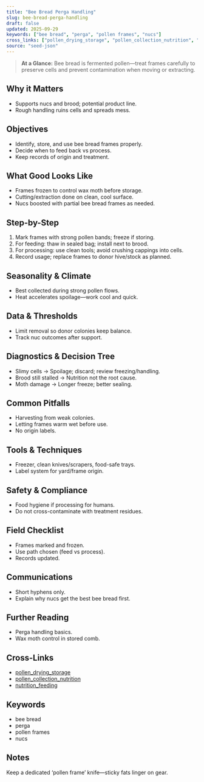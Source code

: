 ```yaml
---
title: "Bee Bread Perga Handling"
slug: bee-bread-perga-handling
draft: false
updated: 2025-09-29
keywords: ["bee bread", "perga", "pollen frames", "nucs"]
cross_links: ["pollen_drying_storage", "pollen_collection_nutrition", "nutrition_feeding"]
source: "seed-json"
---
```


> **At a Glance:** Bee bread is fermented pollen—treat frames carefully to preserve cells and prevent contamination when moving or extracting.

## Why it Matters
- Supports nucs and brood; potential product line.
- Rough handling ruins cells and spreads mess.

## Objectives
- Identify, store, and use bee bread frames properly.
- Decide when to feed back vs process.
- Keep records of origin and treatment.

## What Good Looks Like
- Frames frozen to control wax moth before storage.
- Cutting/extraction done on clean, cool surface.
- Nucs boosted with partial bee bread frames as needed.

## Step-by-Step
1) Mark frames with strong pollen bands; freeze if storing.
2) For feeding: thaw in sealed bag; install next to brood.
3) For processing: use clean tools; avoid crushing cappings into cells.
4) Record usage; replace frames to donor hive/stock as planned.

## Seasonality & Climate
- Best collected during strong pollen flows.
- Heat accelerates spoilage—work cool and quick.

## Data & Thresholds
- Limit removal so donor colonies keep balance.
- Track nuc outcomes after support.

## Diagnostics & Decision Tree
- Slimy cells -> Spoilage; discard; review freezing/handling.
- Brood still stalled -> Nutrition not the root cause.
- Moth damage -> Longer freeze; better sealing.

## Common Pitfalls
- Harvesting from weak colonies.
- Letting frames warm wet before use.
- No origin labels.

## Tools & Techniques
- Freezer, clean knives/scrapers, food-safe trays.
- Label system for yard/frame origin.

## Safety & Compliance
- Food hygiene if processing for humans.
- Do not cross-contaminate with treatment residues.

## Field Checklist
- Frames marked and frozen.
- Use path chosen (feed vs process).
- Records updated.

## Communications
- Short hyphens only.
- Explain why nucs get the best bee bread first.

## Further Reading
- Perga handling basics.
- Wax moth control in stored comb.

## Cross-Links
- [pollen_drying_storage](/topics/pollen-drying-storage/)
- [pollen_collection_nutrition](/topics/pollen-collection-nutrition/)
- [nutrition_feeding](/topics/nutrition-feeding/)

## Keywords
- bee bread
- perga
- pollen frames
- nucs

## Notes
Keep a dedicated ‘pollen frame’ knife—sticky fats linger on gear.
